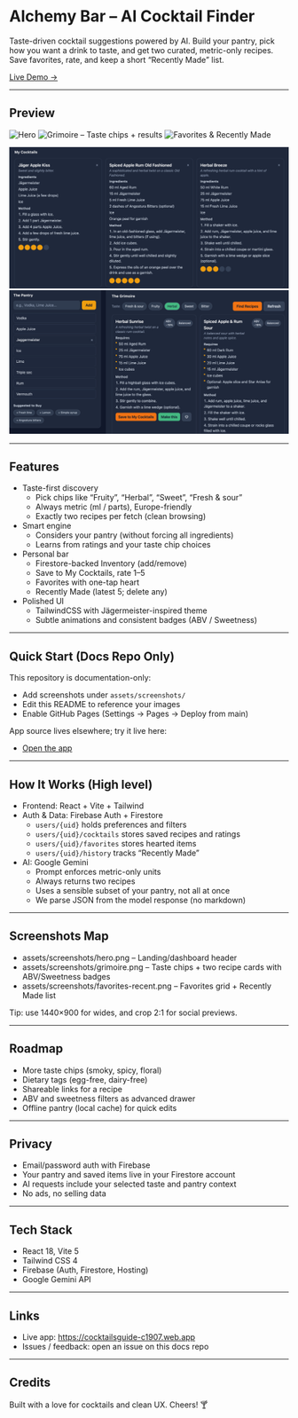 # Alchemy Bar – AI Cocktail Finder

Taste-driven cocktail suggestions powered by AI. Build your pantry, pick how you want a drink to taste, and get two curated, metric-only recipes. Save favorites, rate, and keep a short “Recently Made” list.

[Live Demo →](https://cocktailsguide-c1907.web.app)

---

## Preview

![Hero](assets/screenshots/hero.png)
![Grimoire – Taste chips + results](assets/screenshots/grimoire.png)
![Favorites & Recently Made](assets/screenshots/favorites-recent.png)

![App Screenshot 1](assets/Screenshot%202025-09-08%20at%2019.59.50.png)
![App Screenshot 2](assets/Screenshot%202025-09-08%20at%2020.00.24.png)

---

## Features

- Taste-first discovery
  - Pick chips like “Fruity”, “Herbal”, “Sweet”, “Fresh & sour”
  - Always metric (ml / parts), Europe-friendly
  - Exactly two recipes per fetch (clean browsing)
- Smart engine
  - Considers your pantry (without forcing all ingredients)
  - Learns from ratings and your taste chip choices
- Personal bar
  - Firestore-backed Inventory (add/remove)
  - Save to My Cocktails, rate 1–5
  - Favorites with one-tap heart
  - Recently Made (latest 5; delete any)
- Polished UI
  - TailwindCSS with Jägermeister-inspired theme
  - Subtle animations and consistent badges (ABV / Sweetness)

---

## Quick Start (Docs Repo Only)

This repository is documentation-only:
- Add screenshots under `assets/screenshots/`
- Edit this README to reference your images
- Enable GitHub Pages (Settings → Pages → Deploy from main)

App source lives elsewhere; try it live here:
- [Open the app](https://cocktailsguide-c1907.web.app)

---

## How It Works (High level)

- Frontend: React + Vite + Tailwind
- Auth & Data: Firebase Auth + Firestore
  - `users/{uid}` holds preferences and filters
  - `users/{uid}/cocktails` stores saved recipes and ratings
  - `users/{uid}/favorites` stores hearted items
  - `users/{uid}/history` tracks “Recently Made”
- AI: Google Gemini
  - Prompt enforces metric-only units
  - Always returns two recipes
  - Uses a sensible subset of your pantry, not all at once
  - We parse JSON from the model response (no markdown)

---

## Screenshots Map

- assets/screenshots/hero.png – Landing/dashboard header
- assets/screenshots/grimoire.png – Taste chips + two recipe cards with ABV/Sweetness badges
- assets/screenshots/favorites-recent.png – Favorites grid + Recently Made list

Tip: use 1440×900 for wides, and crop 2:1 for social previews.

---

## Roadmap

- More taste chips (smoky, spicy, floral)
- Dietary tags (egg-free, dairy-free)
- Shareable links for a recipe
- ABV and sweetness filters as advanced drawer
- Offline pantry (local cache) for quick edits

---

## Privacy

- Email/password auth with Firebase
- Your pantry and saved items live in your Firestore account
- AI requests include your selected taste and pantry context
- No ads, no selling data

---

## Tech Stack

- React 18, Vite 5
- Tailwind CSS 4
- Firebase (Auth, Firestore, Hosting)
- Google Gemini API

---

## Links

- Live app: https://cocktailsguide-c1907.web.app
- Issues / feedback: open an issue on this docs repo

---

## Credits

Built with a love for cocktails and clean UX. Cheers! 🍸

